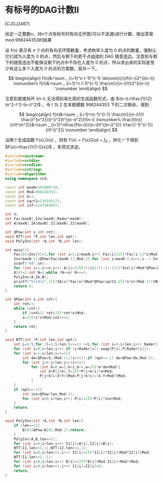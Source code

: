# 有标号的DAG计数II
[CJOJ2467]

给定一正整数n，对n个点有标号的有向无环图(可以不连通)进行计数，输出答案mod 998244353的结果

设 f(n) 表示有 n 个点的有向无环图数量，考虑枚举入度为 0 的点的数量，强制让它们成为入度为 0 的点，然后与剩下的若干点组成的 DAG 随意连边。注意到与剩下的随意连边不能保证剩下的点中不存在入度为 0 的点，所以求出来的实际是至少有这么多个入度为 0 的点的方案数，容斥一下。

$$
\begin{align}
f(n)&=\sum _ {i=1}^n (-1)^{i-1} \binom{n}{i}f(n-i)2^{i(n-i)} \nonumber\\
f(n)&=\sum _ {i=1}^n (-1)^{i-1} \frac{n!}{(n-i)!i!}2^{i(n-i)} \nonumber
\end{align}
$$

注意到直接拆开 i(n-i) 无法得到易化简的生成函数形式，由 $i(n-i)=\frac{1}{2}(n^2-i^2-(n-i)^2)$ ，令 t 为 2 在本题模数 998244353 下的二次剩余，得到

$$
\begin{align}
f(n)&=\sum _ {i=1}^n(-1)^{i-1} \frac{n!}{(n-i)!i!} \frac{t^{n^2}}{t^{i^2}t^{(n-i)^2}}f(n-i) \nonumber\\
\frac{f(n)}{n!t^{n^2}}&=\sum _ {i=1}^n\frac{f(n-i)}{(n-i)!t^{(n-i)^2}} \frac{(-1)^{i-1}}{i!t^{i^2}} \nonumber
\end{align}
$$

设两个生成函数 F(x),G(x) ，则有 $F(x)=F(x)G(x)+f _ 0$ ，转化一下得到 $F(x)=\frac{1}{1-G(x)}$ ，多项式求逆。

```cpp
#include<iostream>
#include<cstdio>
#include<cstdlib>
#include<cstring>
#include<algorithm>
using namespace std;

const int maxN=101000*10;
const int Mod=998244353;
const int G=3;
const int sqrt2=116195171;
const int inf=2147483647;

int n;
int Fac[maxN],Inv[maxN],Rader[maxN];
int A[maxN],IA[maxN],I1[maxN],I2[maxN];

int QPow(int x,int cnt);
void NTT(int *P,int len,int opt);
void PolyInv(int *A,int *B,int len);

int main(){
	Fac[0]=Inv[0]=1;for (int i=1;i<maxN;i++) Fac[i]=1ll*Fac[i-1]*i%Mod;
	Inv[maxN-1]=QPow(Fac[maxN-1],Mod-2);for (int i=maxN-2;i>=1;i--) Inv[i]=1ll*Inv[i+1]*(i+1)%Mod;
	scanf("%d",&n);
	for (int i=1;i<=n;i++) A[i]=(1ll*((i&1)?(-1):(1))*Inv[i]%Mod*QPow(QPow(sqrt2,1ll*i*i%(Mod-1)),Mod-2)%Mod+Mod)%Mod;
	A[0]=1;int N=1;while (N<=n) N<<=1;
	PolyInv(A,IA,N);
	printf("%lld\n",1ll*IA[n]*Fac[n]%Mod*QPow(sqrt2,1ll*n*n%(Mod-1))%Mod);
	return 0;
}

int QPow(int x,int cnt){
	int ret=1;
	while (cnt){
		if (cnt&1) ret=1ll*ret*x%Mod;
		x=1ll*x*x%Mod;cnt>>=1;
	}
	return ret;
}

void NTT(int *P,int len,int opt){
	int L=0,l;for (l=1;l<len;l<<=1) ++L;for (int i=0;i<len;i++) Rader[i]=(Rader[i>>1]>>1)|((i&1)<<(L-1));
	for (int i=0;i<len;i++) if (i<Rader[i]) swap(P[i],P[Rader[i]]);
	for (int i=1;i<len;i<<=1){
		int dw=QPow(G,(Mod-1)/(i<<1));if (opt==-1) dw=QPow(dw,Mod-2);
		for (int j=0;j<len;j+=(i<<1))
			for (int k=0,w=1;k<i;k++,w=1ll*w*dw%Mod){
				int X=P[j+k],Y=1ll*P[j+k+i]*w%Mod;
				P[j+k]=(X+Y)%Mod;P[j+k+i]=(X-Y+Mod)%Mod;
			}
	}
	if (opt==-1){
		int inv=QPow(len,Mod-2);
		for (int i=0;i<len;i++) P[i]=1ll*P[i]*inv%Mod;
	}
	return;
}

void PolyInv(int *A,int *B,int len){
	if (len==1){
		B[0]=QPow(A[0],Mod-2);return;
	}
	PolyInv(A,B,len>>1);
	for (int i=0;i<len;i++) I1[i]=A[i],I2[i]=B[i];
	NTT(I1,len<<1,1);NTT(I2,len<<1,1);
	for (int i=0;i<len<<1;i++) I1[i]=1ll*I1[i]*I2[i]%Mod*I2[i]%Mod;
	NTT(I1,len<<1,-1);
	for (int i=0;i<len;i++) B[i]=(2ll*B[i]%Mod-I1[i]+Mod)%Mod;
	for (int i=0;i<len<<1;i++) I1[i]=I2[i]=0;
	return;
}
```